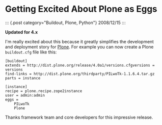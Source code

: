 # Getting Excited About Plone as Eggs

::: {.post category="Buildout, Plone, Python"}
2008/12/15
:::

**Updated for 4.x**

I\'m really excited about this because it greatly simplifies the
development and deployment story for [Plone](http://plone.org). For
example you can now create a Plone `buildout.cfg` file like this:

    [buildout]
    extends = http://dist.plone.org/release/4.0a1/versions.cfgversions = versions
    find-links = http://dist.plone.org/thirdparty/PILwoTk-1.1.6.4.tar.gz
    parts = instance

    [instance]
    recipe = plone.recipe.zope2instance
    user = admin:admin
    eggs =
        PILwoTk
        Plone

Thanks framework team and core developers for this impressive release.
